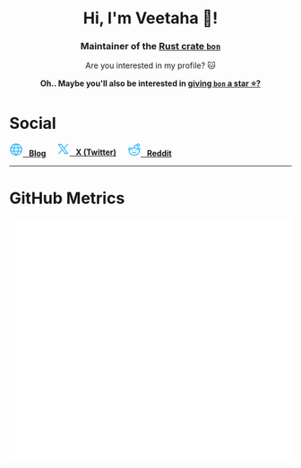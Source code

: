 <h1 align="center">Hi, I'm Veetaha 👋!</h1>
<h3 align="center">
  Maintainer of the <a href="https://github.com/elastio/bon">Rust crate <code>bon</code></a>
</h3>

<p align="center">
  Are you interested in my profile? 🐱
</p>

<p align="center">
  <b>Oh.. Maybe you'll also be interested in <a href="https://github.com/elastio/bon">giving <code>bon</code> a star ⭐?</a>
  </b>
</p>

# Social

<div style="display: flex; gap: 20px;">
  <div>
    <a href="https://elastio.github.io/bon/blog">
      <svg xmlns="http://www.w3.org/2000/svg" viewBox="0 0 24 24" width="24" height="24" color="#1fb3f6" fill="none">
          <circle cx="12" cy="12" r="10" stroke="currentColor" stroke-width="1.5" />
          <path d="M8 12C8 18 12 22 12 22C12 22 16 18 16 12C16 6 12 2 12 2C12 2 8 6 8 12Z" stroke="currentColor" stroke-width="1.5" stroke-linejoin="round" />
          <path d="M21 15H3" stroke="currentColor" stroke-width="1.5" stroke-linecap="round" stroke-linejoin="round" />
          <path d="M21 9H3" stroke="currentColor" stroke-width="1.5" stroke-linecap="round" stroke-linejoin="round" />
      </svg>
      &ensp;<b>Blog</b>
    </a>
  </div>
  <div>
    <a href="https://x.com/veetaha">
      <svg xmlns="http://www.w3.org/2000/svg" viewBox="0 0 24 24" width="22" height="22" color="#1fb3f6" fill="none">
          <path d="M3 21L10.5484 13.4516M21 3L13.4516 10.5484M13.4516 10.5484L8 3H3L10.5484 13.4516M13.4516 10.5484L21 21H16L10.5484 13.4516" stroke="currentColor" stroke-width="1.5" stroke-linecap="round" stroke-linejoin="round" />
      </svg>
      &ensp;<b>X (Twitter)</b>
    </a>
  </div>
    <div>
    <a href="https://www.reddit.com/user/Veetaha/">
      <svg xmlns="http://www.w3.org/2000/svg" viewBox="0 0 24 24" width="24" height="24" color="#1fb3f6" fill="none">
          <ellipse cx="12" cy="15.5" rx="9" ry="6.5" stroke="currentColor" stroke-width="1.5" />
          <path d="M15.5 16.7803C14.5149 17.548 13.3062 18.0002 12 18.0002C10.6938 18.0002 9.48512 17.548 8.5 16.7803" stroke="currentColor" stroke-width="1.5" stroke-linecap="round" />
          <circle cx="19" cy="4" r="2" stroke="currentColor" stroke-width="1.5" />
          <path d="M18 10.0694C18.3687 9.43053 19.0634 9 19.8595 9C21.0417 9 22 9.94921 22 11.1201C22 11.937 21.5336 12.6459 20.8502 13" stroke="currentColor" stroke-width="1.5" stroke-linecap="round" />
          <path d="M6 10.0694C5.63125 9.43053 4.93663 9 4.14048 9C2.95833 9 2 9.94921 2 11.1201C2 11.937 2.4664 12.6459 3.14981 13" stroke="currentColor" stroke-width="1.5" stroke-linecap="round" />
          <path d="M17 4C14.643 4 13.4645 4 12.7322 4.73223C12 5.46447 12 6.64298 12 9" stroke="currentColor" stroke-width="1.5" stroke-linecap="round" stroke-linejoin="round" />
          <path d="M9.00801 13L8.99902 13" stroke="currentColor" stroke-width="2" stroke-linecap="round" stroke-linejoin="round" />
          <path d="M15.008 13L14.999 13" stroke="currentColor" stroke-width="2" stroke-linecap="round" stroke-linejoin="round" />
      </svg>
      &ensp;<b>Reddit</b>
    </a>
  </div>
</div>


---

# GitHub Metrics

![GitHub Metrics for Veetaha](./github-metrics.svg)
